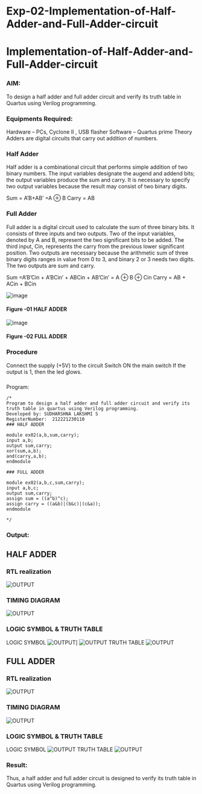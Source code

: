 # Exp-02-Implementation-of-Half-Adder-and-Full-Adder-circuit

# Implementation-of-Half-Adder-and-Full-Adder-circuit
### AIM:
To design a half adder and full adder circuit and verify its truth table in Quartus using Verilog programming.

### Equipments Required:
Hardware – PCs, Cyclone II , USB flasher
Software – Quartus prime
Theory
Adders are digital circuits that carry out addition of numbers.

### Half Adder
Half adder is a combinational circuit that performs simple addition of two binary numbers. The input variables designate the augend and addend bits; the output variables produce the sum and carry. It is necessary to specify two output variables because the result may consist of two binary digits.

Sum = A’B+AB’ =A ⊕ B Carry = AB

### Full Adder
Full adder is a digital circuit used to calculate the sum of three binary bits. It consists of three inputs and two outputs. Two of the input variables, denoted by A and B, represent the two significant bits to be added. The third input, Cin, represents the carry from the previous lower significant position. Two outputs are necessary because the arithmetic sum of three binary digits ranges in value from 0 to 3, and binary 2 or 3 needs two digits. The two outputs are sum and carry.

Sum =A’B’Cin + A’BCin’ + ABCin + AB’Cin’ = A ⊕ B ⊕ Cin Carry = AB + ACin + BCin

 ![image](https://user-images.githubusercontent.com/36288975/163552156-a13e5a56-c638-4110-97d9-8896907c8d25.png)

#### Figure -01 HALF ADDER 


![image](https://user-images.githubusercontent.com/36288975/163552057-b3547877-6d07-45b4-b7e0-bcfebfad9e1d.png)

#### Figure -02 FULL ADDER 

### Procedure

Connect the supply (+5V) to the circuit
Switch ON the main switch
If the output is 1, then the led glows.
### 
Program:
```
/*
Program to design a half adder and full adder circuit and verify its truth table in quartus using Verilog programming.
Developed by: SUDHARSHNA LAKSHMI S
RegisterNumber:  212221230110
### HALF ADDER

module ex02(a,b,sum,carry);
input a,b;
output sum,carry;
xor(sum,a,b);
and(carry,a,b);
endmodule 

### FULL ADDER

module ex02(a,b,c,sum,carry);
input a,b,c;
output sum,carry;
assign sum = ((a^b)^c);
assign carry = ((a&b)|(b&c)|(c&a));
endmodule

*/
```
### Output:
## HALF ADDER
### RTL realization
![OUTPUT](./halg.png)
### TIMING DIAGRAM
![OUTPUT](./halftiming.png)
### LOGIC SYMBOL & TRUTH TABLE 
LOGIC SYMBOL
![OUTPUT](./half%20sy%201.png)]
![OUTPUT](./half%20sy%202.png)
TRUTH TABLE
![OUTPUT](./HALF%20T.png)

## FULL ADDER
### RTL realization
![OUTPUT](./full.png)
### TIMING DIAGRAM
![OUTPUT](fulltiming.png)
### LOGIC SYMBOL & TRUTH TABLE 
LOGIC SYMBOL
![OUTPUT](FULL%20SY.png)
TRUTH TABLE
![OUTPUT](FULL%20T.png)
### Result:
Thus, a half adder and full adder circuit is designed to verify its truth table in Quartus using Verilog programming.
